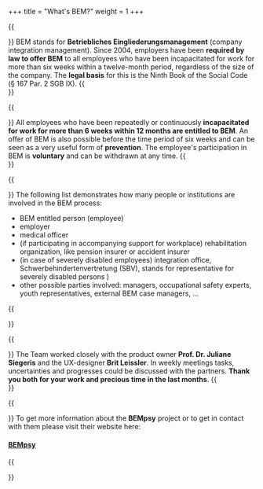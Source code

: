 +++ 
title = "What's BEM?"
weight = 1
+++

{{<section title="🤷‍♂️ What exactly does BEM stand for?">}}
BEM stands for **Betriebliches Eingliederungsmanagement** (company integration management). Since 2004, employers have been **required by law to offer BEM** to all employees who have been incapacitated for work for more than six weeks within a twelve-month period, regardless of the size of the company. The **legal basis** for this is the Ninth Book of the Social Code (§ 167 Par. 2 SGB IX).
{{</section>}}

{{<section title="🛠️ Who is entitled to BEM?">}}
All employees who have been repeatedly or continuously **incapacitated for work for more than 6 weeks within 12 months are entitled to BEM**. An offer of BEM is also possible before the time period of six weeks and can be seen as a very useful form of **prevention**. The employee's participation in BEM is **voluntary** and can be withdrawn at any time.
{{</section>}}

{{<section title="👤 Who is involved in the BEM process?">}}
The following list demonstrates how many people or institutions are involved in the BEM process:
- BEM entitled person (employee)
- employer
- medical officer
- (if participating in accompanying support for workplace) rehabilitation organization, like pension insurer or accident insurer
- (in case of severely disabled employees) integration office, Schwerbehindertenvertretung (SBV),  stands for representative for severely disabled persons ) 
- other possible parties involved: managers, occupational safety experts, youth representatives, external BEM case managers, …

{{</section>}}

{{<section title="🤝 The Partners">}}
The Team worked closely with the product owner **Prof. Dr. Juliane Siegeris** and the UX-designer **Brit Leissler**. In weekly meetings tasks, uncertainties and progresses could be discussed with the partners. **Thank you both for your work and precious time in the last months**. 
{{</section>}}

{{<section title="🛟 BEMpsy Project">}}
To get more information about the **BEMpsy** project or to get in contact with them please visit their website here: 
#### [BEMpsy](https://www.bempsy.de/de)
{{</section>}}